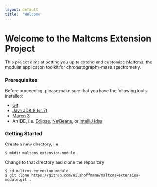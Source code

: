 ```yaml
---
layout: default
title:  'Welcome'
---
```


# Welcome to the Maltcms Extension Project
This project aims at setting you up to extend and customize [Maltcms](http://www.maltcms.de), the modular application toolkit for chromatography-mass spectrometry.

### Prerequisites
Before proceeding, please make sure that you have the following tools installed:

* [Git](http://git-scm.com/)
* [Java JDK 8 (or 7)](http://www.oracle.com/technetwork/java/javase/downloads/index.html)
* [Maven 3](http://maven.apache.org/)
* An IDE, i.e. [Eclipse](http://www.eclipse.org), [NetBeans](http://www.netbeans.org), or [IntelliJ Idea](https://www.jetbrains.com/idea)

### Getting Started
Create a new directory, i.e.

    $ mkdir maltcms-extension-module

Change to that directory and clone the repository

    $ cd maltcms-extension-module
    $ git clone https://github.com/nilshoffmann/maltcms-extension-module.git .


